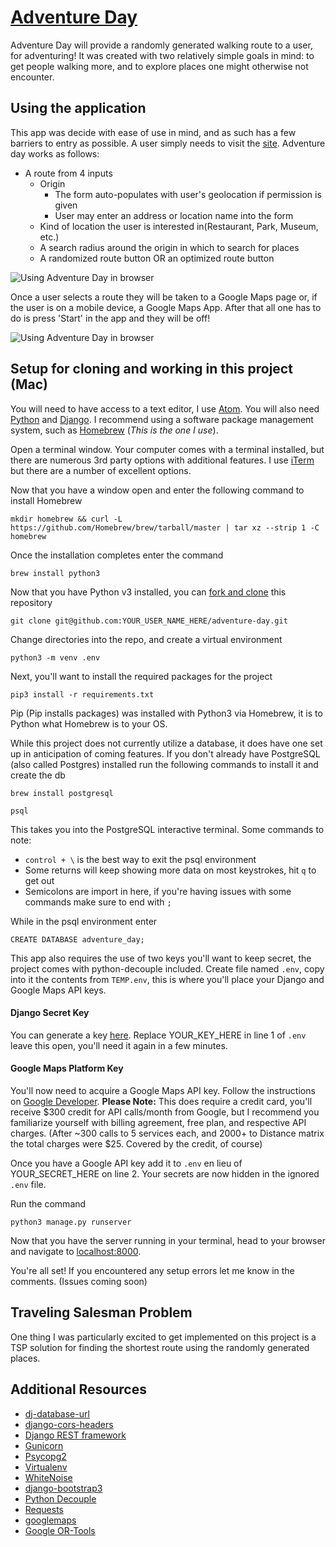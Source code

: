 # [Adventure Day](https://adventure-day.herokuapp.com/)

Adventure Day will provide a randomly generated walking route to a user, for adventuring! It was created with two relatively simple goals in mind: to get people walking more, and to explore places one might otherwise not encounter.

## Using the application

This app was decide with ease of use in mind, and as such has a few barriers to entry as possible. A user simply needs to visit the [site](https://adventure-day.herokuapp.com/). Adventure day works as follows:
- A route from 4 inputs
  - Origin
    - The form auto-populates with user's geolocation if permission is given
    - User may enter an address or location name into the form
  - Kind of location the user is interested in(Restaurant, Park, Museum, etc.)
  - A search radius around the origin in which to search for places
  - A randomized route button OR an optimized route button

![Using Adventure Day in browser]()


Once a user selects a route they will be taken to a Google Maps page or, if the user is on a mobile device, a Google Maps App. After that all one has to do is press 'Start' in the app and they will be off!

![Using Adventure Day in browser]()

## Setup for cloning and working in this project (Mac)

You will need to have access to a text editor, I use [Atom](https://flight-manual.atom.io/getting-started/sections/installing-atom/). You will also need [Python](https://wiki.python.org/moin/BeginnersGuide) and [Django](https://www.djangoproject.com/start/). I recommend using a software package management system, such as [Homebrew](https://docs.brew.sh/Installation) (*This is the one I use*).

Open a terminal window. Your computer comes with a terminal installed, but there are numerous 3rd party options with additional features. I use [iTerm](https://www.iterm2.com/downloads.html) but there are a number of excellent options.

Now that you have a window open and enter the following command to install Homebrew
```
mkdir homebrew && curl -L https://github.com/Homebrew/brew/tarball/master | tar xz --strip 1 -C homebrew
```
Once the installation completes enter the command
```
brew install python3
```
Now that you have Python v3 installed, you can [fork and clone](https://help.github.com/articles/fork-a-repo/) this repository
```
git clone git@github.com:YOUR_USER_NAME_HERE/adventure-day.git
```
Change directories into the repo, and create a virtual environment
```
python3 -m venv .env
```
Next, you'll want to install the required packages for the project
```
pip3 install -r requirements.txt
```
Pip (Pip installs packages) was installed with Python3 via Homebrew, it is to Python what Homebrew is to your OS.

While this project does not currently utilize a database, it does have one set up in anticipation of coming features. If you don't already have PostgreSQL (also called Postgres) installed run the following commands to install it and create the db
```
brew install postgresql
```
```
psql
```
This takes you into the PostgreSQL interactive terminal. Some commands to note:
  - ``control + \`` is the best way to exit the psql environment
  - Some returns will keep showing more data on most keystrokes, hit ``q`` to get out
  - Semicolons are import in here, if you're having issues with some commands make sure to end with ``;``

While in the psql environment enter
```
CREATE DATABASE adventure_day;
```

This app also requires the use of two keys you'll want to keep secret, the project comes with python-decouple included. Create file named ``.env``, copy into it the contents from ``TEMP.env``, this is where you'll place your Django and Google Maps API keys.

#### Django Secret Key
You can generate a key [here](https://www.miniwebtool.com/django-secret-key-generator/).
Replace YOUR_KEY_HERE in line 1 of ``.env`` leave this open, you'll need it again in a few minutes.

#### Google Maps Platform Key
You'll now need to acquire a Google Maps API key. Follow the instructions on [Google Developer](https://developers.google.com/maps/documentation/javascript/get-api-key). **Please Note:** This does require a credit card, you'll receive $300 credit for API calls/month from Google, but I recommend you familiarize yourself with billing agreement, free plan, and respective API charges. (After ~300 calls to 5 services each, and 2000+ to Distance matrix the total charges were $25. Covered by the credit, of course)

Once you have a Google API key add it to ``.env`` en lieu of YOUR_SECRET_HERE on line 2. Your secrets are now hidden in the ignored ``.env`` file.

Run the command
```
python3 manage.py runserver
```

Now that you have the server running in your terminal, head to your browser and navigate to [localhost:8000](<http://localhost:8000>).

You're all set! If you encountered any setup errors let me know in the comments. (Issues coming soon)

## Traveling Salesman Problem

One thing I was particularly excited to get implemented on this project is a TSP solution for finding the shortest route using the randomly generated places.

## Additional Resources

- [dj-database-url](https://pypi.org/project/dj-database-url/)
- [django-cors-headers](https://pypi.org/project/django-cors-headers/)
- [Django REST framework](http://www.django-rest-framework.org/)
- [Gunicorn](http://docs.gunicorn.org/en/stable/)
- [Psycopg2](http://initd.org/psycopg/docs/)
- [Virtualenv](https://virtualenv.pypa.io/en/stable/)
- [WhiteNoise](http://whitenoise.evans.io/en/stable/)
- [django-bootstrap3](https://django-bootstrap3.readthedocs.io/en/latest/)
- [Python Decouple](https://github.com/henriquebastos/python-decouple/blob/master/README.rst)
- [Requests](http://docs.python-requests.org/en/master/)
- [googlemaps](https://github.com/googlemaps/google-maps-services-python)
- [Google OR-Tools](https://developers.google.com/optimization/introduction/installing/binary)
